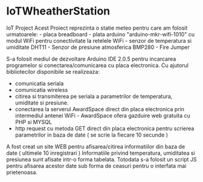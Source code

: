 # IoTWheatherStation
IoT Project 
Acest Proiect reprezinta o statie meteo pentru care am folosit urmatoarele:
    - placa breadboard
    - plata arduino "arduino-mkr-wifi-1010" cu modul WiFi pentru conectivitate la retelele WiFi
    - senzor de temperatura si umiditate DHT11
    - Senzor de presiune atmosferica  BMP280
    - Fire Jumper

S-a folosit mediul de dezvoltare Arduino IDE 2.0.5 pentru incarcarea programelor si conectarea/comunicarea cu placa electronica.
Cu ajutorul bibliotecilor disponibile se realizeaza:
  - comunicatia seriala
  - comunicatia wireless
  - citirea si transmiterea pe seriala a parametrilor de temperatura, umiditate si presiune.
  - conectarea la serverul AwardSpace direct din placa electronica prin intermediul antenei WiFi
        - AwardSpace ofera gazduire web gratuita cu PHP si MYSQL
  - http request cu metoda GET direct din placa electronica pentru scrierea parametrilor in baza de date ( se scrie la fiecare 10 secunde )

A fost creat un site WEB pentru afisarea/citirea informatiilor din baza de date ( ultimele 10 inregistrari ) 
Informatiile privind temperatura, umiditatea si presiunea sunt afisate intr-o forma tabelata. Totodata s-a folosit un script JS pentru afisarea acestor date sub forma de ceasuri pentru o interfata mai prietenoasa.

